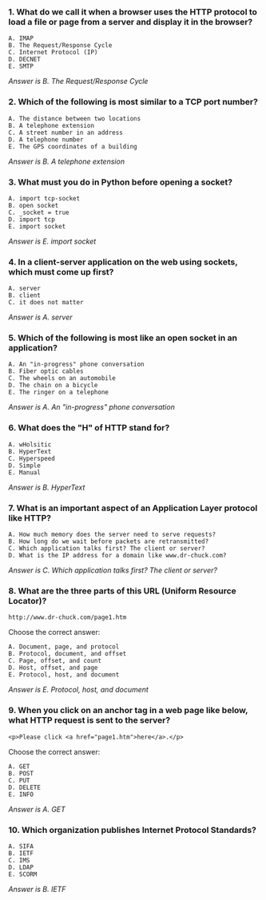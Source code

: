 ### 1.	What do we call it when a browser uses the HTTP protocol to load a file or page from a server and display it in the browser?
    A. IMAP
    B. The Request/Response Cycle
    C. Internet Protocol (IP)
    D. DECNET
    E. SMTP
_Answer is B. The Request/Response Cycle_
### 2.	Which of the following is most similar to a TCP port number?
    A. The distance between two locations
    B. A telephone extension
    C. A street number in an address
    D. A telephone number
    E. The GPS coordinates of a building
_Answer is B. A telephone extension_
### 3.	What must you do in Python before opening a socket?
    A. import tcp-socket
    B. open socket
    C. _socket = true
    D. import tcp
    E. import socket
_Answer is E. import socket_
### 4.	In a client-server application on the web using sockets, which must come up first?
    A. server
    B. client
    C. it does not matter
_Answer is A. server_
### 5.	Which of the following is most like an open socket in an application?
    A. An "in-progress" phone conversation
    B. Fiber optic cables
    C. The wheels on an automobile
    D. The chain on a bicycle
    E. The ringer on a telephone
_Answer is A. An "in-progress" phone conversation_
### 6.	What does the "H" of HTTP stand for?
    A. wHolsitic
    B. HyperText
    C. Hyperspeed
    D. Simple
    E. Manual
_Answer is B. HyperText_
### 7.	What is an important aspect of an Application Layer protocol like HTTP?
    A. How much memory does the server need to serve requests?
    B. How long do we wait before packets are retransmitted?
    C. Which application talks first? The client or server?
    D. What is the IP address for a domain like www.dr-chuck.com?
_Answer is C. Which application talks first? The client or server?_
### 8.	What are the three parts of this URL (Uniform Resource Locator)?
    http://www.dr-chuck.com/page1.htm
Choose the correct answer:

    A. Document, page, and protocol
    B. Protocol, document, and offset
    C. Page, offset, and count
    D. Host, offset, and page
    E. Protocol, host, and document
_Answer is E. Protocol, host, and document_
### 9.	When you click on an anchor tag in a web page like below, what HTTP request is sent to the server?
    <p>Please click <a href="page1.htm">here</a>.</p>
Choose the correct answer:

    A. GET
    B. POST
    C. PUT
    D. DELETE
    E. INFO
_Answer is A. GET_
### 10.	Which organization publishes Internet Protocol Standards?
    A. SIFA
    B. IETF
    C. IMS
    D. LDAP
    E. SCORM
_Answer is B. IETF_
